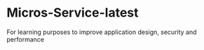 # Micros-Service-latest
For learning purposes to improve application design, security and performance
